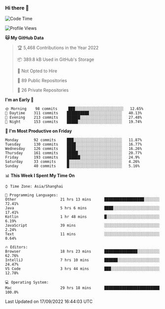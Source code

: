 ### Hi there 👋

<!--
**qbosen/qbosen** is a ✨ _special_ ✨ repository because its `README.md` (this file) appears on your GitHub profile.

Here are some ideas to get you started:

- 🔭 I’m currently working on ...
- 🌱 I’m currently learning ...
- 👯 I’m looking to collaborate on ...
- 🤔 I’m looking for help with ...
- 💬 Ask me about ...
- 📫 How to reach me: ...
- 😄 Pronouns: ...
- ⚡ Fun fact: ...
-->

<!--START_SECTION:waka-->
![Code Time](http://img.shields.io/badge/Code%20Time-970%20hrs%207%20mins-blue)

![Profile Views](http://img.shields.io/badge/Profile%20Views-16-blue)

**🐱 My GitHub Data** 

> 🏆 5,468 Contributions in the Year 2022
 > 
> 📦 389.8 kB Used in GitHub's Storage 
 > 
> 🚫 Not Opted to Hire
 > 
> 📜 89 Public Repositories 
 > 
> 🔑 26 Private Repositories  
 > 
**I'm an Early 🐤** 

```text
🌞 Morning    98 commits     ███░░░░░░░░░░░░░░░░░░░░░░   12.65% 
🌆 Daytime    311 commits    ██████████░░░░░░░░░░░░░░░   40.13% 
🌃 Evening    213 commits    ██████░░░░░░░░░░░░░░░░░░░   27.48% 
🌙 Night      153 commits    █████░░░░░░░░░░░░░░░░░░░░   19.74%

```
📅 **I'm Most Productive on Friday** 

```text
Monday       92 commits     ███░░░░░░░░░░░░░░░░░░░░░░   11.87% 
Tuesday      130 commits    ████░░░░░░░░░░░░░░░░░░░░░   16.77% 
Wednesday    126 commits    ████░░░░░░░░░░░░░░░░░░░░░   16.26% 
Thursday     161 commits    █████░░░░░░░░░░░░░░░░░░░░   20.77% 
Friday       193 commits    ██████░░░░░░░░░░░░░░░░░░░   24.9% 
Saturday     33 commits     █░░░░░░░░░░░░░░░░░░░░░░░░   4.26% 
Sunday       40 commits     █░░░░░░░░░░░░░░░░░░░░░░░░   5.16%

```


📊 **This Week I Spent My Time On** 

```text
⌚︎ Time Zone: Asia/Shanghai

💬 Programming Languages: 
Other                    21 hrs 13 mins      ██████████████████░░░░░░░   72.41% 
Java                     5 hrs 6 mins        ████░░░░░░░░░░░░░░░░░░░░░   17.41% 
Kotlin                   1 hr 48 mins        █░░░░░░░░░░░░░░░░░░░░░░░░   6.19% 
JavaScript               39 mins             ░░░░░░░░░░░░░░░░░░░░░░░░░   2.24% 
Text                     11 mins             ░░░░░░░░░░░░░░░░░░░░░░░░░   0.64%

🔥 Editors: 
Browser                  18 hrs 23 mins      ███████████████░░░░░░░░░░   62.76% 
IntelliJ                 7 hrs 10 mins       ██████░░░░░░░░░░░░░░░░░░░   24.47% 
VS Code                  3 hrs 44 mins       ███░░░░░░░░░░░░░░░░░░░░░░   12.78%

💻 Operating System: 
Mac                      29 hrs 18 mins      █████████████████████████   100.0%

```


 Last Updated on 17/09/2022 16:44:03 UTC
<!--END_SECTION:waka-->
